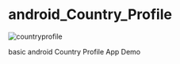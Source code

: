 # android_Country_Profile

![countryprofile](https://user-images.githubusercontent.com/15268903/44957808-2cb54600-aef8-11e8-8dc6-62aefd7cc28a.gif)

basic android Country Profile App Demo
